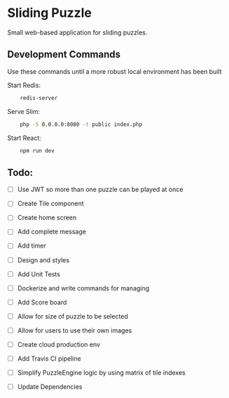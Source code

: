 # Sliding Puzzle 

Small web-based application for sliding puzzles.

## Development Commands

Use these commands until a more robust local environment has been built

Start Redis:
```bash
    redis-server
```

Serve Slim:
```bash
    php -S 0.0.0.0:8080 -t public index.php
```

Start React:
```bash
    npm run dev
```

## Todo:

- [ ] Use JWT so more than one puzzle can be played at once
- [ ] Create Tile component 
- [ ] Create home screen
- [ ] Add complete message
- [ ] Add timer
- [ ] Design and styles
- [ ] Add Unit Tests
- [ ] Dockerize and write commands for managing
- [ ] Add Score board
- [ ] Allow for size of puzzle to be selected
- [ ] Allow for users to use their own images
- [ ] Create cloud production env
- [ ] Add Travis CI pipeline
- [ ] Simplify PuzzleEngine logic by using matrix of tile indexes
- [ ] Update Dependencies 

